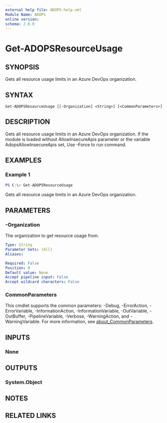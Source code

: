 ```yaml
---
external help file: ADOPS-help.xml
Module Name: ADOPS
online version:
schema: 2.0.0
---
```


# Get-ADOPSResourceUsage

## SYNOPSIS
Gets all resource usage limits in an Azure DevOps organization.

## SYNTAX

```
Get-ADOPSResourceUsage [[-Organization] <String>] [<CommonParameters>]
```

## DESCRIPTION
Gets all resource usage limits in an Azure DevOps organization.
If the module is loaded without AllowInsecureApis parameter or the variable AdopsAllowInsecureApis set, Use -Force to run command.

## EXAMPLES

### Example 1
```powershell
PS C:\> Get-ADOPSResourceUsage
```

Gets all resource usage limits in an Azure DevOps organization.

## PARAMETERS

### -Organization
The organization to get resource usage from.

```yaml
Type: String
Parameter Sets: (All)
Aliases:

Required: False
Position: 0
Default value: None
Accept pipeline input: False
Accept wildcard characters: False
```

### CommonParameters
This cmdlet supports the common parameters: -Debug, -ErrorAction, -ErrorVariable, -InformationAction, -InformationVariable, -OutVariable, -OutBuffer, -PipelineVariable, -Verbose, -WarningAction, and -WarningVariable. For more information, see [about_CommonParameters](http://go.microsoft.com/fwlink/?LinkID=113216).

## INPUTS

### None

## OUTPUTS

### System.Object
## NOTES

## RELATED LINKS
